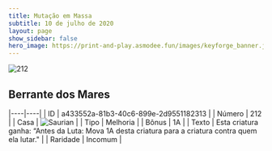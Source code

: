 ```yaml
---
title: Mutação em Massa
subtitle: 10 de julho de 2020
layout: page
show_sidebar: false
hero_image: https://print-and-play.asmodee.fun/images/keyforge_banner.jpg
---
```


![212](https://cdn.keyforgegame.com/media/card_front/pt/479_212_6HRHX9FH7XMP_pt.png)

## Berrante dos Mares

|----|----|
| ID | a433552a-81b3-40c6-899e-2d9551182313 |
| Número | 212 |
| Casa | ![Saurian](https://archonarcana.com/images/thumb/9/9e/Saurian_P.png/22px-Saurian_P.png "Sauro") |
| Tipo | Melhoria |
| Bônus | 1A |
| Texto | Esta criatura ganha: “Antes da Luta: Mova 1A desta criatura para a criatura contra quem ela lutar." |
| Raridade | Incomum |
